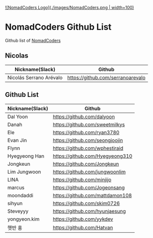 [![NomadCoders Logo](./images/NomadCoders.png | width=100)](https://academy.nomadcoders.co)

# NomadCoders Github List

Github list of [NomadCoders](https://academy.nomadcoders.co)

## Nicolas

| Nickname(Slack)         | Github                            |
| ----------------------- | --------------------------------- |
| Nicolás Serrano Arévalo | https://github.com/serranoarevalo |

## Github List

| Nickname(Slack) | Github                          |
| --------------- | ------------------------------- |
| Dal Yoon        | https://github.com/dalyoon      |
| Danah           | https://github.com/sweetmilkys  |
| Ele             | https://github.com/ryan3780     |
| Evan Jin        | https://github.com/seongjoojin  |
| Flynn           | https://github.com/wphestiraid  |
| Hyegyeong Han   | https://github.com/Hyegyeong310 |
| Jongkeun        | https://github.com/Jongkeun     |
| Lim Jungwoon    | https://github.com/jungwoonlim  |
| LINA            | https://github.com/minjijo      |
| marcus          | https://github.com/Jogeonsang   |
| moondaddi       | https://github.com/mattdamon108 |
| sihyun          | https://github.com/skim0726     |
| Steveyyy        | https://github.com/hyunjaesung  |
| yongyeon.kim    | https://github.com/yykdev       |
| 햇반 홍         | https://github.com/Hatvan       |
